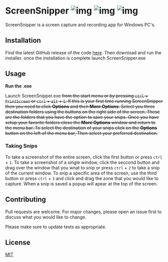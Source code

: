 # ScreenSnipper   ![img](https://img.shields.io/badge/Build%20Type-Beta-darkgrey) ![img](https://img.shields.io/badge/Build-Succeding-brightgreen) ![img](https://img.shields.io/badge/Features-59%25-blue)

ScreenSnipper is a screen capture and recording app for Windows PC's.

## Installation

Find the latest GitHub release of the code [here](https://github.com/HadrianFinch/ScreenSnipper/releases). Then download and run the installer. once the installation is complete launch ScreenSnipper.exe

## Usage

**Run the .exe**

Launch ScreenSnipper.exe ~~from the start menu or by pressing `ctrl` + `PrintScreen` or `ctrl` + `alt` + `S`.  If this is your first time running ScreenSnipper then you need to click **Options** and then **More Options**. Select you three destination folders using the buttons on the right side of the screen. These are the folders that you have the option to save your snips. Once you have setup your favorite folders close the **More Options** window and return to the menu bar. To select the destination of your snips click on the **Options** button on the left of the menu bar, Then select your preferred destination.~~

### Taking Snips
To take a screenshot of the entire screen, click the first button or press `ctrl` + `1`. To take a screenshot of a single window, click the seccond button and drag over the window that you wnat to snip or press `ctrl` + `2` to take a snip of the current window. To snip a specific area of the screen, use the third button or press `ctrl` + `3` and click and drag the zone that you would like to capture. When a snip is saved a popup will apear at the top of the screen.

## Contributing
Pull requests are welcome. For major changes, please open an issue first to discuss what you would like to change.

Please make sure to update tests as appropriate.

## License
[MIT](https://choosealicense.com/licenses/mit/)